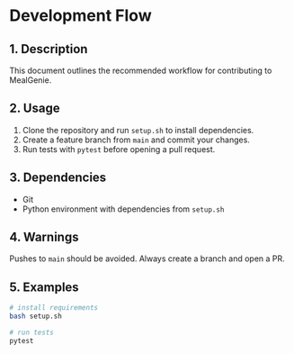 # Development Flow

## 1. Description
This document outlines the recommended workflow for contributing to MealGenie.

## 2. Usage
1. Clone the repository and run `setup.sh` to install dependencies.
2. Create a feature branch from `main` and commit your changes.
3. Run tests with `pytest` before opening a pull request.

## 3. Dependencies
- Git
- Python environment with dependencies from `setup.sh`

## 4. Warnings
Pushes to `main` should be avoided. Always create a branch and open a PR.

## 5. Examples
```bash
# install requirements
bash setup.sh

# run tests
pytest
```
